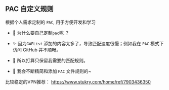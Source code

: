 ## PAC 自定义规则
根据个人需求定制的 `PAC`, 用于方便开发和学习   

+ 👀 为什么要自己定制`pac`呢 ？   
+ ✨ 因为`GWFList` 添加的内容太多了，导致匹配速度很慢；例如我在 `PAC` 模式下访问 GitHub 并不顺畅。    
+ 🤣 所以打算只保留我需要的匹配规则。

+ 📖 我会不断精简和添加 `PAC` 文件规则的~

比较稳定的VPN推荐： https://www.stukry.com/home/ref/7903436350
